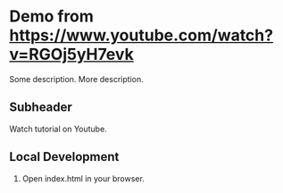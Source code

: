 # Demo from https://www.youtube.com/watch?v=RGOj5yH7evk

Some description.
More description.

## Subheader

Watch tutorial on Youtube.

## Local Development

1. Open index.html in your browser.